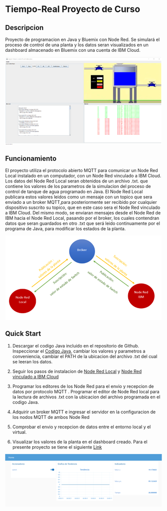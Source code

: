 # Tiempo-Real Proyecto de Curso

## Descripcion
Proyecto de programacion en Java y Bluemix con Node Red. Se simulará el proceso de control de una planta y los datos seran visualizados en un dashboard almacenado en Bluemix con una cuenta de IBM Cloud. 

![](https://github.com/omarftt/Tiempo-Real/blob/master/Figura/Imagen2.PNG?raw=true)

## Funcionamiento
El proyecto utiliza el protocolo abierto MQTT para comunicar un Node Red Local instalado en un computador, con un Node Red vinculado a IBM Cloud. Los datos del Node Red Local seran obtenidos de un archivo .txt. que contiene los valores de los parametros de la simulacion del proceso de control de tanque de agua programado en Java. El Node Red Local publicara estos valores leidos como un mensaje con un topico que sera enviado a un broker MQTT,para posteriormente ser recibido por cualquier dispositivo suscrito su topico, que en este caso sera el Node Red vinculado a IBM Cloud. Del mismo modo, se enviaran mensajes desde el Node Red de IBM hacia el Node Red Local, pasando por el broker, los cuales contendran datos que seran guardados en otro .txt que será leido continuamente por el programa de Java, para modificar los estados de la planta.

![](https://github.com/omarftt/Tiempo-Real/blob/master/Figura/Imagen1.PNG?raw=true)

## Quick Start
1. Descargar el codigo Java incluido en el repositorio de Github. Inspeccionar el  [Codigo Java](https://github.com/omarftt/Tiempo-Real/tree/master/Control%20%20Tanque-%20Codigo%20Java), cambiar los valores y parametros a conveniencia, cambiar el PATH de la ubicacion del archivo .txt del cual se leeran los datos.

2. Seguir los pasos de instalacion de [Node Red Local](https://github.com/omarftt/Tiempo-Real/tree/master/Instalacion%20Node%20Red%20Local) y [Node Red vinculado a IBM Cloud](https://github.com/omarftt/Tiempo-Real/tree/master/Instalacion%20Node%20Red%20-%20Bluemix)

3. Programar los editores de los Node Red para el envio y recepcion de datos por protocolo MQTT . Programar el editor de Node Red local para la lectura de archivos .txt con la ubicacion del archivo programada en el codigo Java.

4. Adquirir un broker MQTT e ingresar el servidor en la configuracion de los nodos MQTT de ambos Node Red

5. Comprobar el envio y recepcion de datos entre el entorno local y el virtual.

6. Visualizar los valores de la planta en el dashboard creado. Para el presente proyecto se tiene el siguiente  [Link](http://fideltitonode-red.mybluemix.net/ui/)

![](https://github.com/omarftt/Tiempo-Real/blob/master/Figura/Imagen3.PNG?raw=true)

